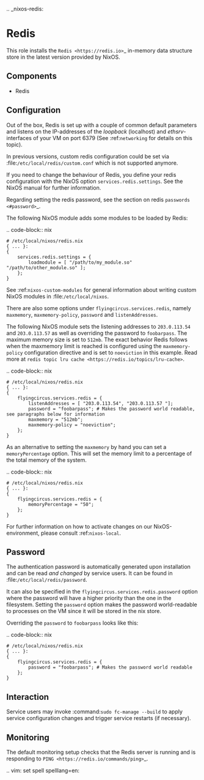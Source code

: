 .. _nixos-redis:

Redis
=====

This role installs the `Redis <https://redis.io>`_ in-memory data structure store
in the latest version provided by NixOS.

Components
----------

* Redis

Configuration
-------------

Out of the box, Redis is set up with a couple of common default
parameters and listens on the IP-addresses of the *loopback* (localhost) and
*ethsrv*-interfaces of your VM on port 6379 (See :ref:`networking`
for details on this topic).

In previous versions, custom redis configuration could be set
via :file:`/etc/local/redis/custom.conf` which is not supported anymore.

If you need to change the behaviour of Redis, you define your redis
configuration with the NixOS option ``services.redis.settings``. See the
NixOS manual for further information.

Regarding setting the redis password, see the section on redis `passwords <#password>`_.

The following NixOS module adds some modules to be loaded by Redis:

.. code-block:: nix

    # /etc/local/nixos/redis.nix
    { ... }:
    {
        services.redis.settings = {
            loadmodule = [ "/path/to/my_module.so" "/path/to/other_module.so" ];
        };
    }

See :ref:`nixos-custom-modules` for general information about writing custom NixOS
modules in :file:`/etc/local/nixos`.

There are also some options under ``flyingcircus.services.redis``, namely
``maxmemory``, ``maxmemory-policy``, ``password`` and ``listenAddresses``.

The following NixOS module sets the listening addresses to ``203.0.113.54`` and
``203.0.113.57`` as well as overriding the password to ``foobarpass``. The maximum
memory size is set to ``512mb``. The exact behavior Redis follows when the maxmemory
limit is reached is configured using the ``maxmemory-policy`` configuration directive
and is set to ``noeviction`` in this example. Read more at `redis topic lru cache <https://redis.io/topics/lru-cache>`.

.. code-block:: nix

    # /etc/local/nixos/redis.nix
    { ... }:
    {
        flyingcircus.services.redis = {
            listenAddresses = [ "203.0.113.54", "203.0.113.57 "];
            password = "foobarpass"; # Makes the password world readable, see paragraphs below for information
            maxmemory = "512mb";
            maxmemory-policy = "noeviction";
        };
    }

As an alternative to setting the ``maxmemory`` by hand you can set a ``memoryPercentage``
option. This will set the memory limit to a percentage of the total memory of the
system.

.. code-block:: nix

    # /etc/local/nixos/redis.nix
    { ... }:
    {
        flyingcircus.services.redis = {
            memoryPercentage = "50";
        };
    }

For further information on how to activate changes on our NixOS-environment,
please consult :ref:`nixos-local`.

Password
--------

The authentication password is automatically generated upon installation
and can be read *and changed* by service users. It can be found in
:file:`/etc/local/redis/password`.

It can also be specified in the
``flyingcircus.services.redis.password`` option where the password
will have a higher priority than the one in the filesystem. Setting
the ``password`` option makes the password world-readable to processes
on the VM since it will be stored in the nix store.

Overriding the ``password`` to ``foobarpass`` looks like this:

.. code-block:: nix

    # /etc/local/nixos/redis.nix
    { ... }:
    {
        flyingcircus.services.redis = {
            password = "foobarpass"; # Makes the password world readable
        };
    }


Interaction
-----------

Service users may invoke :command:`sudo fc-manage --build` to apply
service configuration changes and trigger service restarts (if necessary).

Monitoring
----------

The default monitoring setup checks that the Redis server is running
and is responding to `PING <https://redis.io/commands/ping>`_.

.. vim: set spell spelllang=en:

